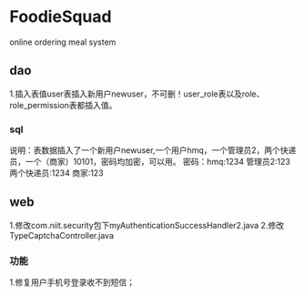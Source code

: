 # FoodieSquad
 online ordering meal system
 
 ## dao
 1.插入表值user表插入新用户newuser，不可删！user_role表以及role、role_permission表都插入值。

 ### sql
 说明：表数据插入了一个新用户newuser,一个用户hmq，一个管理员2，两个快递员，一个（商家）10101，密码均加密，可以用。
 密码：hmq:1234   管理员2:123   两个快递员:1234    商家:123
 
 ## web
 1.修改com.niit.security包下myAuthenticationSuccessHandler2.java
 2.修改TypeCaptchaController.java

 ### 功能
 1.修复用户手机号登录收不到短信；

